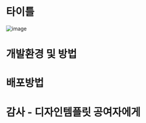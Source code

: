 # 타이틀

![image](https://github.com/CoffeerLatte/CoffeerLatte.github.io/assets/125641153/a8dca5ec-34ed-44a9-a551-e8a046c2e817)

# 개발환경 및 방법

# 배포방법

# 감사 - 디자인템플릿 공여자에게
